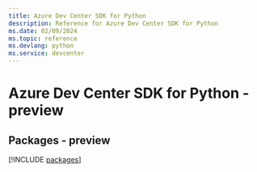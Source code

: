 ```yaml
---
title: Azure Dev Center SDK for Python
description: Reference for Azure Dev Center SDK for Python
ms.date: 02/09/2024
ms.topic: reference
ms.devlang: python
ms.service: devcenter
---
```

# Azure Dev Center SDK for Python - preview
## Packages - preview
[!INCLUDE [packages](dev-center-index.md)]